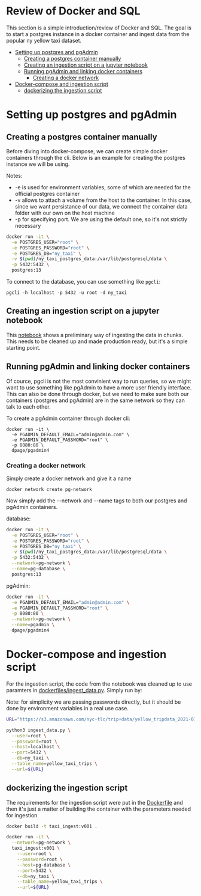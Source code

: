 # Review of Docker and SQL <!-- omit in toc -->

This section is a simple introduction/review of Docker and SQL. The goal is to start a postgres instance in a docker container and ingest data from the popular ny yellow taxi dataset. 

- [Setting up postgres and pgAdmin](#setting-up-postgres-and-pgadmin)
  - [Creating a postgres container manually](#creating-a-postgres-container-manually)
  - [Creating an ingestion script on a jupyter notebook](#creating-an-ingestion-script-on-a-jupyter-notebook)
  - [Running pgAdmin and linking docker containers](#running-pgadmin-and-linking-docker-containers)
    - [Creating a docker network](#creating-a-docker-network)
- [Docker-compose and ingestion script](#docker-compose-and-ingestion-script)
  - [dockerizing the ingestion script](#dockerizing-the-ingestion-script)

# Setting up postgres and pgAdmin

## Creating a postgres container manually

Before diving into docker-compose, we can create simple docker containers through the cli. Below is an example for creating the postgres instance we will be using.

Notes:
- -e is used for environment variables, some of which are needed for the official postgres container
- -v allows to attach a volume from the host to the container. In this case, since we want persistance of our data, we connect the container data folder with our own on the host machine
- -p for specifying port. We are using the default one, so it's not strictly necessary

```bash
docker run -it \
  -e POSTGRES_USER="root" \
  -e POSTGRES_PASSWORD="root" \
  -e POSTGRES_DB="ny_taxi" \
  -v $(pwd)/ny_taxi_postgres_data:/var/lib/postgresql/data \
  -p 5432:5432 \
  postgres:13
```

To connect to the database, you can use something like `pgcli`:

    pgcli -h localhost -p 5432 -u root -d ny_taxi

## Creating an ingestion script on a jupyter notebook

This [notebook](ingesting_ny_taxi_dataset.ipynb) shows a preliminary way of ingesting the data in chunks. This needs to be cleaned up and made production ready, but it's a simple starting point.

## Running pgAdmin and linking docker containers

Of cource, pgcli is not the most convinient way to run queries, so we might want to use something like pgAdmin to have a more user friendly interface. This can also be done through docker, but we need to make sure both our containers (postgres and pgAdmin) are in the same network so they can talk to each other.

To create a pgAdmin container through docker cli:

```
docker run -it \
  -e PGADMIN_DEFAULT_EMAIL="admin@admin.com" \
  -e PGADMIN_DEFAULT_PASSWORD="root" \
  -p 8080:80 \
  dpage/pgadmin4
```

### Creating a docker network

Simply create a docker network and give it a name

    docker network create pg-network

Now simply add the --network and --name tags to both our postgres and pgAdmin containers.

database:

```bash
docker run -it \
  -e POSTGRES_USER="root" \
  -e POSTGRES_PASSWORD="root" \
  -e POSTGRES_DB="ny_taxi" \
  -v $(pwd)/ny_taxi_postgres_data:/var/lib/postgresql/data \
  -p 5432:5432 \
  --network=pg-network \
  --name=pg-database \
  postgres:13
```

pgAdmin:

```bash
docker run -it \
  -e PGADMIN_DEFAULT_EMAIL="admin@admin.com" \
  -e PGADMIN_DEFAULT_PASSWORD="root" \
  -p 8080:80 \
  --network=pg-network \
  --name=pgadmin \
  dpage/pgadmin4
```

# Docker-compose and ingestion script

For the ingestion script, the code from the notebook was cleaned up to use paramters in [dockerfiles/ingest_data.py](ingest_data.py). Simply run by:

Note: for simplicity we are passing passwords directly, but it should be done by environment variables in a real use case.

```bash
URL="https://s3.amazonaws.com/nyc-tlc/trip+data/yellow_tripdata_2021-01.csv"

python3 ingest_data.py \
  --user=root \
  --password=root \
  --host=localhost \
  --port=5432 \
  --db=ny_taxi \
  --table_name=yellow_taxi_trips \
  --url=${URL}
```

## dockerizing the ingestion script

The requirements for the ingestion script were put in the [Dockerfile](dockerfiles/Dockerfile) and then it's just a matter of building the container with the parameters needed for ingestion

```bash
docker build -t taxi_ingest:v001 .
```

```bash
docker run -it \
  --network=pg-network \
  taxi_ingest:v001 \
    --user=root \
    --password=root \
    --host=pg-database \
    --port=5432 \
    --db=ny_taxi \
    --table_name=yellow_taxi_trips \
    --url=${URL}
```